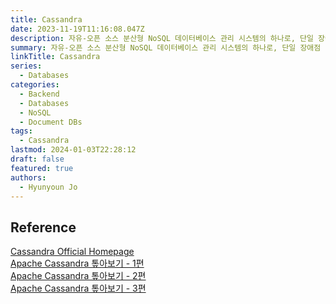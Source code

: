 ```yaml
---
title: Cassandra
date: 2023-11-19T11:16:08.047Z
description: 자유-오픈 소스 분산형 NoSQL 데이터베이스 관리 시스템의 하나로, 단일 장애점 없이 고성능을 제공하면서 수많은 서버 간의 대용량의 데이터를 관리하기 위해 설계
summary: 자유-오픈 소스 분산형 NoSQL 데이터베이스 관리 시스템의 하나로, 단일 장애점 없이 고성능을 제공하면서 수많은 서버 간의 대용량의 데이터를 관리하기 위해 설계
linkTitle: Cassandra
series:
  - Databases
categories:
  - Backend
  - Databases
  - NoSQL
  - Document DBs
tags:
  - Cassandra
lastmod: 2024-01-03T22:28:12
draft: false
featured: true
authors:
  - Hyunyoun Jo
---
```


## Reference

[Cassandra Official Homepage](https://cassandra.apache.org/_/index.html)  
[Apache Cassandra 톺아보기 - 1편](https://meetup.nhncloud.com/posts/58)  
[Apache Cassandra 톺아보기 - 2편](https://meetup.nhncloud.com/posts/60)  
[Apache Cassandra 톺아보기 - 3편](https://meetup.nhncloud.com/posts/65)
